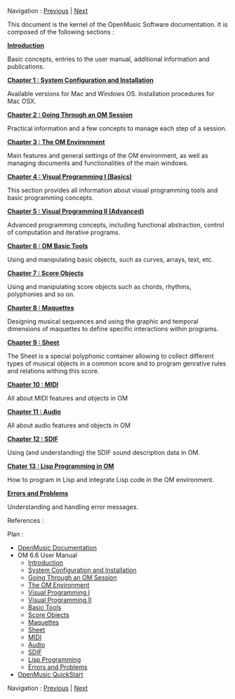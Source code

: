 Navigation : [Previous](OM-Documentation "page
précédente\(OpenMusic Documentation\)") | [Next](00-Sommaire
"Next\(Introduction\)")

[ ](00-Sommaire) [](00-Sommaire) This document is the
kernel of the OpenMusic Software documentation. It is composed of the
following sections :

[**Introduction** ](00-Sommaire)

Basic concepts, entries to the user manual, additional information and
publications.

 [ **Chapter 1 : System Configuration and Installation**
](Installation)

Available versions for Mac and Windows OS. Installation procedures for Mac
OSX.

 [ **Chapter 2 : Going Through an OM Session** ](Goingthrough)

Practical information and a few concepts to manage each step of a session.

 [ **Chapter 3 : The OM Environment** ](Environment)

Main features and general settings of the OM environment, as well as managing
documents and functionalities of the main windows.

 [ **Chapter 4 : Visual Programming I (Basics)**
](BasicVisualProgramming)

This section provides all information about visual programming tools and basic
programming concepts.

[ **Chapter 5 : Visual Programming II
(Advanced)**](AdvancedVisualProgramming)

Advanced programming concepts, including functional abstraction, control of
computation and iterative programs.

 [ **Chapter 6 : OM Basic Tools**](BasicObjects)

Using and manipulating basic objects, such as curves, arrays, text, etc.

 [ **Chapter 7 : Score Objects**](BasicObjects)

Using and manipulating score objects such as chords, rhythms, polyphonies and
so on.

 [ **Chapter 8 : Maquettes**](Maquettes)

Designing musical sequences and using the graphic and temporal dimensions of
maquettes to define specific interactions within programs.

 [ **Chapter 9 : Sheet**](Sheet)

The Sheet is a special polyphonic container allowing to collect different
types of musical objects in a common score and to program genrative rules and
relations withing this score.

 [ **Chapter 10 : MIDI** ](MIDI)

All about MIDI features and objects in OM

 [ **Chapter 11 : Audio** ](Audio)

All about audio features and objects in OM

 [ **Chapter 12 : SDIF** ](SDIF)

Using (and understanding) the SDIF sound description data in OM.

 [ **Chater 13 : Lisp Programming in OM**](Lisp)

How to program in Lisp and integrate Lisp code in the OM environment.

 [ **Errors and Problems** ](errors)

Understanding and handling error messages.

References :

Plan :

  * [OpenMusic Documentation](OM-Documentation)
  * OM 6.6 User Manual
    * [Introduction](00-Sommaire)
    * [System Configuration and Installation](Installation)
    * [Going Through an OM Session](Goingthrough)
    * [The OM Environment](Environment)
    * [Visual Programming I](BasicVisualProgramming)
    * [Visual Programming II](AdvancedVisualProgramming)
    * [Basic Tools](BasicObjects)
    * [Score Objects](ScoreObjects)
    * [Maquettes](Maquettes)
    * [Sheet](Sheet)
    * [MIDI](MIDI)
    * [Audio](Audio)
    * [SDIF](SDIF)
    * [Lisp Programming](Lisp)
    * [Errors and Problems](errors)
  * [OpenMusic QuickStart](QuickStart-Chapters)

Navigation : [Previous](OM-Documentation "page
précédente\(OpenMusic Documentation\)") | [Next](00-Sommaire
"Next\(Introduction\)")

